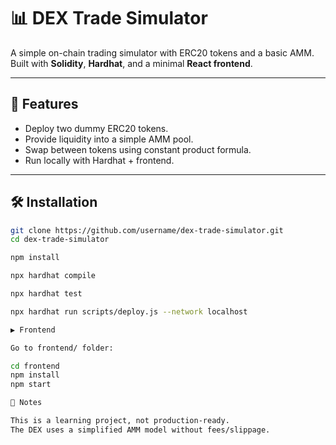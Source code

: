 # 📊 DEX Trade Simulator

A simple on-chain trading simulator with ERC20 tokens and a basic AMM.  
Built with **Solidity**, **Hardhat**, and a minimal **React frontend**.

---

## 🚀 Features
- Deploy two dummy ERC20 tokens.
- Provide liquidity into a simple AMM pool.
- Swap between tokens using constant product formula.
- Run locally with Hardhat + frontend.

---

## 🛠 Installation
```bash
git clone https://github.com/username/dex-trade-simulator.git
cd dex-trade-simulator

npm install

npx hardhat compile

npx hardhat test

npx hardhat run scripts/deploy.js --network localhost

▶️ Frontend

Go to frontend/ folder:

cd frontend
npm install
npm start

📌 Notes

This is a learning project, not production-ready.
The DEX uses a simplified AMM model without fees/slippage.


